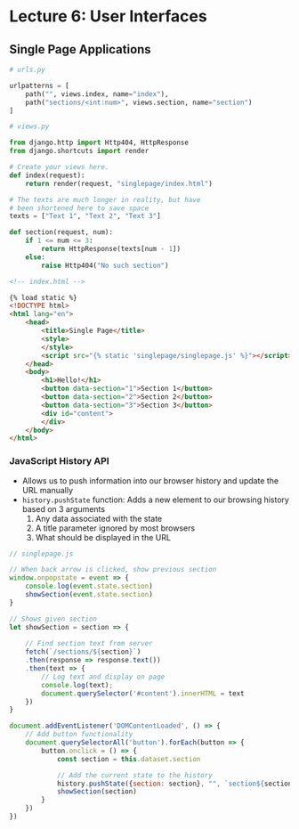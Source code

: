 # Lecture 6: User Interfaces

## Single Page Applications

```python
# urls.py

urlpatterns = [
    path("", views.index, name="index"),
    path("sections/<int:num>", views.section, name="section")
]
```

```python
# views.py

from django.http import Http404, HttpResponse
from django.shortcuts import render

# Create your views here.
def index(request):
    return render(request, "singlepage/index.html")

# The texts are much longer in reality, but have
# been shortened here to save space
texts = ["Text 1", "Text 2", "Text 3"]

def section(request, num):
    if 1 <= num <= 3:
        return HttpResponse(texts[num - 1])
    else:
        raise Http404("No such section")
```

```html
<!-- index.html -->

{% load static %}
<!DOCTYPE html>
<html lang="en">
    <head>
        <title>Single Page</title>
        <style>
        </style>
        <script src="{% static 'singlepage/singlepage.js' %}"></script>
    </head>
    <body>
        <h1>Hello!</h1>
        <button data-section="1">Section 1</button>
        <button data-section="2">Section 2</button>
        <button data-section="3">Section 3</button>
        <div id="content">
        </div>
    </body>
</html>
```

### JavaScript History API

- Allows us to push information into our browser history and update the URL manually
- ```history.pushState``` function:
    Adds a new element to our browsing history based on 3 arguments
    1. Any data associated with the state
    2. A title parameter ignored by most browsers
    3. What should be displayed in the URL

```javascript
// singlepage.js

// When back arrow is clicked, show previous section
window.onpopstate = event => {
    console.log(event.state.section)
    showSection(event.state.section)
}

// Shows given section
let showSection = section => {
    
    // Find section text from server
    fetch(`/sections/${section}`)
    .then(response => response.text())
    .then(text => {
        // Log text and display on page
        console.log(text);
        document.querySelector('#content').innerHTML = text
    })
}

document.addEventListener('DOMContentLoaded', () => {
    // Add button functionality
    document.querySelectorAll('button').forEach(button => {
        button.onclick = () => {
            const section = this.dataset.section

            // Add the current state to the history
            history.pushState({section: section}, "", `section${section}`)
            showSection(section)
        }
    })
})
```